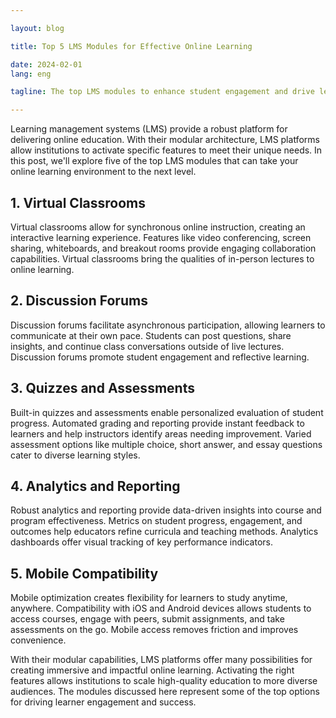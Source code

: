 ```yaml
---

layout: blog 

title: Top 5 LMS Modules for Effective Online Learning  

date: 2024-02-01 
lang: eng

tagline: The top LMS modules to enhance student engagement and drive learning outcomes

---
```


Learning management systems (LMS) provide a robust platform for delivering online education. With their modular architecture, LMS platforms allow institutions to activate specific features to meet their unique needs. In this post, we'll explore five of the top LMS modules that can take your online learning environment to the next level.

## 1. Virtual Classrooms

Virtual classrooms allow for synchronous online instruction, creating an interactive learning experience. Features like video conferencing, screen sharing, whiteboards, and breakout rooms provide engaging collaboration capabilities. Virtual classrooms bring the qualities of in-person lectures to online learning.

## 2. Discussion Forums

Discussion forums facilitate asynchronous participation, allowing learners to communicate at their own pace. Students can post questions, share insights, and continue class conversations outside of live lectures. Discussion forums promote student engagement and reflective learning.

## 3. Quizzes and Assessments 

Built-in quizzes and assessments enable personalized evaluation of student progress. Automated grading and reporting provide instant feedback to learners and help instructors identify areas needing improvement. Varied assessment options like multiple choice, short answer, and essay questions cater to diverse learning styles.

## 4. Analytics and Reporting

Robust analytics and reporting provide data-driven insights into course and program effectiveness. Metrics on student progress, engagement, and outcomes help educators refine curricula and teaching methods. Analytics dashboards offer visual tracking of key performance indicators.

## 5. Mobile Compatibility

Mobile optimization creates flexibility for learners to study anytime, anywhere. Compatibility with iOS and Android devices allows students to access courses, engage with peers, submit assignments, and take assessments on the go. Mobile access removes friction and improves convenience.

With their modular capabilities, LMS platforms offer many possibilities for creating immersive and impactful online learning. Activating the right features allows institutions to scale high-quality education to more diverse audiences. The modules discussed here represent some of the top options for driving learner engagement and success.
